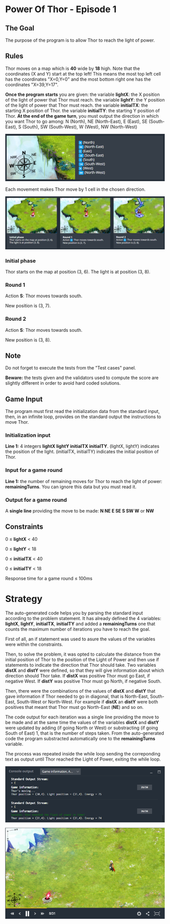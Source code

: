 # Power Of Thor - Episode 1
## The Goal
The purpose of the program is to allow Thor to reach the light of power.
## Rules
Thor moves on a map which is **40** wide by **18** high. Note that the coordinates (X and Y) start at the top left! This means the most top left cell has the coordinates "X=0,Y=0" and the most bottom right one has the coordinates "X=39,Y=17".

**Once the program starts** you are given:
the variable **lightX**: the X position of the light of power that Thor must reach.
the variable **lightY**: the Y position of the light of power that Thor must reach.
the variable **initialTX**: the starting X position of Thor.
the variable **initialTY**: the starting Y position of Thor.
**At the end of the game turn**, you must output the direction in which you want Thor to go among: N (North), NE (North-East), E (East), SE (South-East), S (South), SW (South-West), W (West), NW (North-West)

![](rose_des_vents2.png)

Each movement makes Thor move by 1 cell in the chosen direction.

![](thor_demo.png)

### Initial phase
Thor starts on the map at position (3, 6). The light is at position (3, 8).
### Round 1
Action **S**: Thor moves towards south.

New position is (3, 7).

### Round 2
Action **S**: Thor moves towards south.

New position is (3, 8).

## Note
Do not forget to execute the tests from the "Test cases" panel.

**Beware:** the tests given and the validators used to compute the score are slightly different in order to avoid hard coded solutions.

## Game Input
The program must first read the initialization data from the standard input, then, in an infinite loop, provides on the standard output the instructions to move Thor.

### Initialization input
**Line 1:** 4 integers **lightX lightY initialTX initialTY**. (lightX, lightY) indicates the position of the light. (initialTX, initialTY) indicates the initial position of Thor.

### Input for a game round
**Line 1:** the number of remaining moves for Thor to reach the light of power: **remainingTurns**. You can ignore this data but you must read it.

### Output for a game round
A **single line** providing the move to be made: **N NE E SE S SW W** or **NW**

## Constraints

0 ≤ **lightX** < 40

0 ≤ **lightY** < 18

0 ≤ **initialTX** < 40

0 ≤ **initialTY** < 18

Response time for a game round ≤ 100ms

# Strategy

The auto-generated code helps you by parsing the standard input according to the problem statement. It has already defined the 4 variables: **lightX**, **lightY**, **initialTX**, **initialTY** and added a **remainingTurns** one that counts the maximum number of iterations you have to reach the goal. 

First of all, an if statement was used to asure the values of the variables were within the constraints.

Then, to solve the problem, it was opted to calculate the distance from the initial position of Thor to the position of the Light of Power and then use if statements to indicate the direction that Thor should take. Two variables **distX** and **distY** were defined, so that they will give information about which direction should Thor take. If **distX** was positive Thor must go East, if negative West. If **distY** was positive Thor must go North, if negative South.

Then, there were the combinations of the values of **distX** and **distY** that gave information if Thor needed to go in diagonal, that is North-East, South-East, South-West or North-West. For example if **distX** an **distY** were both positives that meant that Thor must go North-East (**NE**) and so on.  

The code output for each iteration was a single line providing the move to be made and at the same time the values of the variables **distX** and **distY** were updated by adding (if going North or West) or substracting (if going South of East) 1, that is the number of steps taken. From the auto-generated code the program substracted automatically one to the **remainingTurns** variable. 

The process was repeated inside the while loop sending the correponding text as output until Thor reached the Light of Power, exiting the while loop.

![](power_of_thor_e1_co.png)

![](power_of_thor_e1.png)
